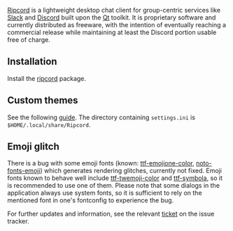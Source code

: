 [Ripcord](https://cancel.fm/ripcord/) is a lightweight desktop chat client for group-centric services like [Slack](/index.php/Slack "Slack") and [Discord](/index.php/Discord "Discord") built upon the [Qt](/index.php/Qt "Qt") toolkit. It is proprietary software and currently distributed as freeware, with the intention of eventually reaching a commercial release while maintaining at least the Discord portion usable free of charge.

## Installation

Install the [ripcord](https://aur.archlinux.org/packages/ripcord/) package.

## Custom themes

See the following [guide](https://gist.github.com/randrew/81d4fed3ef72e56bb3d24bf2a564225c). The directory containing `settings.ini` is `$HOME/.local/share/Ripcord`.

## Emoji glitch

There is a bug with some emoji fonts (known: [ttf-emojione-color](https://aur.archlinux.org/packages/ttf-emojione-color/), [noto-fonts-emoji](https://aur.archlinux.org/packages/noto-fonts-emoji/)) which generates rendering glitches, currently not fixed. Emoji fonts known to behave well include [ttf-twemoji-color](https://aur.archlinux.org/packages/ttf-twemoji-color/) and [ttf-symbola](https://aur.archlinux.org/packages/ttf-symbola/), so it is recommended to use one of them. Please note that some dialogs in the application always use system fonts, so it is sufficient to rely on the mentioned font in one's fontconfig to experience the bug.

For further updates and information, see the relevant [ticket](https://dev.cancel.fm/tktview?name=d2dc78360c) on the issue tracker.